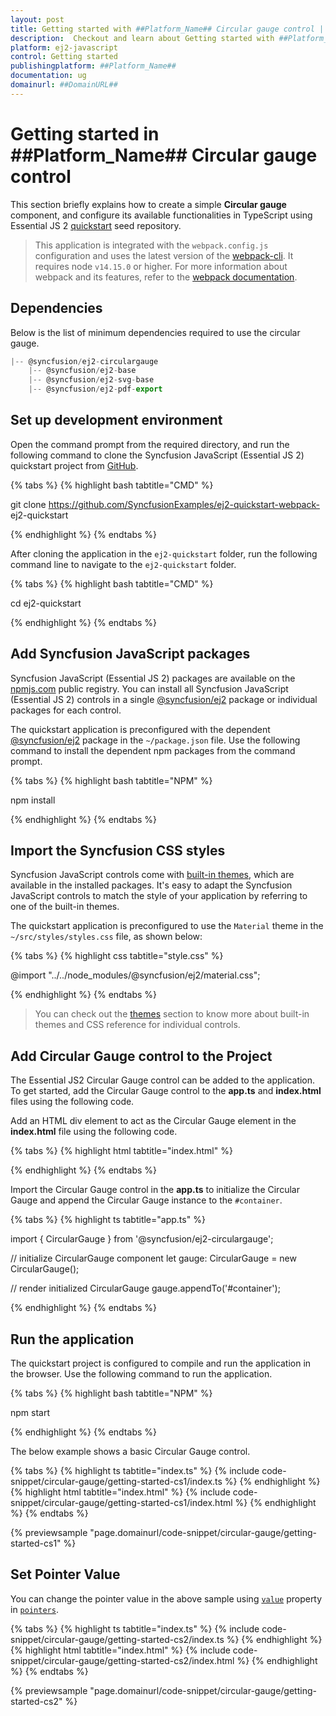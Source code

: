 ```yaml
---
layout: post
title: Getting started with ##Platform_Name## Circular gauge control | Syncfusion
description:  Checkout and learn about Getting started with ##Platform_Name## Circular gauge control of Syncfusion Essential JS 2 and more details.
platform: ej2-javascript
control: Getting started 
publishingplatform: ##Platform_Name##
documentation: ug
domainurl: ##DomainURL##
---
```



# Getting started in ##Platform_Name## Circular gauge control

This section briefly explains how to create a simple **Circular gauge** component, and configure its available functionalities in TypeScript using Essential JS 2 [quickstart](https://github.com/SyncfusionExamples/ej2-quickstart-webpack-) seed repository.

> This application is integrated with the `webpack.config.js` configuration and uses the latest version of the [webpack-cli](https://webpack.js.org/api/cli/#commands). It requires node `v14.15.0` or higher. For more information about webpack and its features, refer to the [webpack documentation](https://webpack.js.org/guides/getting-started/).

## Dependencies

Below is the list of minimum dependencies required to use the circular gauge.

```javascript
|-- @syncfusion/ej2-circulargauge
    |-- @syncfusion/ej2-base
    |-- @syncfusion/ej2-svg-base
    |-- @syncfusion/ej2-pdf-export
```

## Set up development environment

Open the command prompt from the required directory, and run the following command to clone the Syncfusion JavaScript (Essential JS 2) quickstart project from [GitHub](https://github.com/SyncfusionExamples/ej2-quickstart-webpack-).

{% tabs %}
{% highlight bash tabtitle="CMD" %}

git clone https://github.com/SyncfusionExamples/ej2-quickstart-webpack- ej2-quickstart

{% endhighlight %}
{% endtabs %}

After cloning the application in the `ej2-quickstart` folder, run the following command line to navigate to the `ej2-quickstart` folder.

{% tabs %}
{% highlight bash tabtitle="CMD" %}

cd ej2-quickstart

{% endhighlight %}
{% endtabs %}

## Add Syncfusion JavaScript packages

Syncfusion JavaScript (Essential JS 2) packages are available on the [npmjs.com](https://www.npmjs.com/~syncfusionorg) public registry. You can install all Syncfusion JavaScript (Essential JS 2) controls in a single [@syncfusion/ej2](https://www.npmjs.com/package/@syncfusion/ej2) package or individual packages for each control.

The quickstart application is preconfigured with the dependent [@syncfusion/ej2](https://www.npmjs.com/package/@syncfusion/ej2) package in the `~/package.json` file. Use the following command to install the dependent npm packages from the command prompt.

{% tabs %}
{% highlight bash tabtitle="NPM" %}

npm install

{% endhighlight %}
{% endtabs %}

## Import the Syncfusion CSS styles

Syncfusion JavaScript controls come with [built-in themes](https://ej2.syncfusion.com/documentation/appearance/theme/), which are available in the installed packages. It's easy to adapt the Syncfusion JavaScript controls to match the style of your application by referring to one of the built-in themes.

The quickstart application is preconfigured to use the `Material` theme in the `~/src/styles/styles.css` file, as shown below: 

{% tabs %}
{% highlight css tabtitle="style.css" %}

@import "../../node_modules/@syncfusion/ej2/material.css";

{% endhighlight %}
{% endtabs %}

> You can check out the [themes](https://ej2.syncfusion.com/documentation/appearance/theme/) section to know more about built-in themes and CSS reference for individual controls.

## Add Circular Gauge control to the Project

The Essential JS2 Circular Gauge control can be added to the application. To get started, add the Circular Gauge control to the **app.ts** and **index.html** files using the following code.

Add an HTML div element to act as the Circular Gauge element in the **index.html** file using the following code.

{% tabs %}
{% highlight html tabtitle="index.html" %}

<!DOCTYPE html>
<html lang="en">

<head>
  <title>EJ2 Circular Gauge</title>
  <meta charset="utf-8" />
  <meta name="viewport" content="width=device-width, initial-scale=1.0" />
  <meta name="description" content="Typescript UI Controls" />
  <meta name="author" content="Syncfusion" />
</head>

<body>
  <!--container which is going to render the Circular gauge-->
  <div id='container'>
  </div>
</body>

</html>

{% endhighlight %}
{% endtabs %}

Import the Circular Gauge control in the **app.ts** to initialize the Circular Gauge and append the Circular Gauge instance to the `#container`.

{% tabs %}
{% highlight ts tabtitle="app.ts" %}

import { CircularGauge } from '@syncfusion/ej2-circulargauge';

// initialize CircularGauge component
let gauge: CircularGauge = new CircularGauge();

// render initialized CircularGauge
gauge.appendTo('#container');

{% endhighlight %}
{% endtabs %}

## Run the application

The quickstart project is configured to compile and run the application in the browser. Use the following command to run the application.

{% tabs %}
{% highlight bash tabtitle="NPM" %}

npm start

{% endhighlight %}
{% endtabs %}

The below example shows a basic Circular Gauge control.

{% tabs %}
{% highlight ts tabtitle="index.ts" %}
{% include code-snippet/circular-gauge/getting-started-cs1/index.ts %}
{% endhighlight %}
{% highlight html tabtitle="index.html" %}
{% include code-snippet/circular-gauge/getting-started-cs1/index.html %}
{% endhighlight %}
{% endtabs %}
          
{% previewsample "page.domainurl/code-snippet/circular-gauge/getting-started-cs1" %}

## Set Pointer Value

You can change the pointer value in the above sample using [`value`](../api/circular-gauge/pointer/#value-number) property in [`pointers`](../api/circular-gauge/pointer).

{% tabs %}
{% highlight ts tabtitle="index.ts" %}
{% include code-snippet/circular-gauge/getting-started-cs2/index.ts %}
{% endhighlight %}
{% highlight html tabtitle="index.html" %}
{% include code-snippet/circular-gauge/getting-started-cs2/index.html %}
{% endhighlight %}
{% endtabs %}
          
{% previewsample "page.domainurl/code-snippet/circular-gauge/getting-started-cs2" %}

